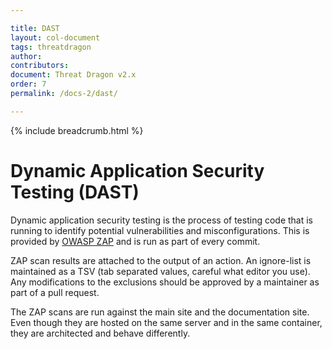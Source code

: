 ```yaml
---

title: DAST
layout: col-document
tags: threatdragon
author:
contributors:
document: Threat Dragon v2.x
order: 7
permalink: /docs-2/dast/

---
```


{% include breadcrumb.html %}
# Dynamic Application Security Testing (DAST)
Dynamic application security testing is the process of testing code that is running to identify potential vulnerabilities and misconfigurations.
This is provided by [OWASP ZAP](https://www.zaproxy.org/docs/docker/about/) and is run as part of every commit.

ZAP scan results are attached to the output of an action.
An ignore-list is maintained as a TSV (tab separated values, careful what editor you use).
Any modifications to the exclusions should be approved by a maintainer as part of a pull request.

The ZAP scans are run against the main site and the documentation site.
Even though they are hosted on the same server and in the same container, they are architected and behave differently.
